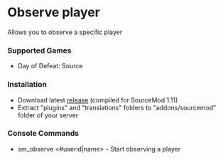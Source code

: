 # Observe player

Allows you to observe a specific player

### Supported Games

* Day of Defeat: Source

### Installation

* Download latest [release](https://github.com/dronelektron/observe-player/releases) (compiled for SourceMod 1.11)
* Extract "plugins" and "translations" folders to "addons/sourcemod" folder of your server

### Console Commands

* sm_observe <#userid|name> - Start observing a player
